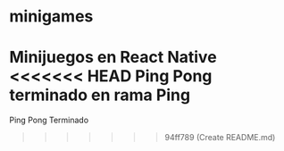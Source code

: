 # minigames
Minijuegos en React Native
<<<<<<< HEAD
Ping Pong terminado en rama Ping
=======
Ping Pong Terminado
>>>>>>> 94ff789 (Create README.md)
